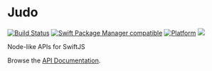 # Judo

[![Build Status](https://github.com/jectivex/Judo/workflows/Judo%20CI/badge.svg?branch=main)](https://github.com/jectivex/Judo/actions)
[![Swift Package Manager compatible](https://img.shields.io/badge/SPM-compatible-brightgreen.svg)](https://github.com/apple/swift-package-manager)
[![Platform](https://img.shields.io/badge/Platforms-macOS%20|%20iOS%20|%20tvOS%20|%20Linux-lightgrey.svg)](https://github.com/jectivex/Judo)
[![](https://tokei.rs/b1/github/jectivex/Judo)](https://github.com/jectivex/Judo)

Node-like APIs for SwiftJS

Browse the [API Documentation](https://www.jective.org/docs/Judo/).
